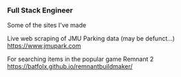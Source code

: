 ### Full Stack Engineer

Some of the sites I've made

Live web scraping of JMU Parking data (may be defunct...)
https://www.jmupark.com

For searching items in the popular game Remnant 2
https://batfolx.github.io/remnantbuildmaker/

